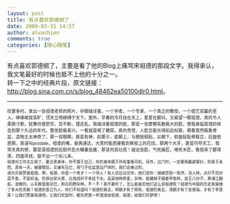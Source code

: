 ```yaml
---
layout: post
title: 有点喜欢郭德纲了
date: 2009-03-31 14:57
author: alvachien
comments: true
categories: [随心随笔]
---
```

<div>有点喜欢郭德纲了，主要是看了他的Blog上痛骂宋祖德的那段文字。我得承认，我文笔最好的时候也抵不上他的十分之一。</div>
<div> </div>
<div>转一下之中的经典片段，原文链接：<a href="http://blog.sina.com.cn/s/blog_48462ea50100dlr0.html">http://blog.sina.com.cn/s/blog_48462ea50100dlr0.html</a>。</div>
<div><hr /></div>
<div><span style="font-family: Arial; font-size: x-small;">  叹罢多时，拿出一张祖德老师的照片，仔细端详着。一个学者，一个专家，一个真正的教授，一个德艺双馨的圣人。峥嵘峻拔高旷，顶天立地磅礴于天下。窗外，早春的冷月挂在天上，星星在颤抖。又偷望一眼祖德，真的令人柔肠寸断，犹豫彷徨悲伤，剪不断，理还乱。我端详着祖德的脸，那是一张摩擦系数极大的脸，使我身临其境的体会到那个久远的年代。整张脸极喜兴，一看就是喝了糖尿。真的奇怪，人脸怎能长得如此标致，细看竟然极象骨盆，造物主太神奇了。那一双眼睛，甚是有神，如栗子，底朝上，与膀胱相贴，尖朝下，前面贴耻骨联合，后面依直肠。英语叫prostate。祖德的嘴，豪爽通达，大笑时能直接看到裤衩上的花纹。那两个大牙，更是巧夺天工，我常天真的想，要是请祖德到后厨开启大桶番茄酱，那该何其壮观！就这张脸，气死画匠，难死木匠，鲁班来了都得哭，四面吊线，旋不出一个尜儿来。</span></div>
<div><span style="font-family: Arial; font-size: x-small;">    <span style="font-size: xx-small;">祖德对工作太忘我了，要注意身体，你不属于自己，你的身体属于所有肇事司机。另外，出门时，一定要佩戴避雷针，防患于未然。真有一天，被雷劈后，又被车压烂，用勺子往盆里舀尸体时，我们会难过的。</span></span></div>
<div><span style="font-family: Arial; font-size: xx-small;">    <span style="font-size: xx-small;">请允许我赞美祖德。啊，祖德，你是一个奇才！一个伟人！有人背后议论你，他们说你：娘娘宫抱一兔爷，没人样。点灯不亮炒菜不香，不是好油。吃铁丝尿大筐。比电线杆子多挂下水。高粱地种荞麦，杂种。蛤蟆秧子跟着甲鱼转，装王八孙子。黄浦江翻船，浪催的。山羊群里跑京巴，狗日的野杂种。不！不！我不要听了，怎么能容忍他们这么说祖德呢？祖德为中国的历史发展做了多大的贡献！祖德的舍己为人，你们不知道吗？祖德的离去，明朝才有了郑和，祖德的离去，清朝才有了安德海，才有了李莲英！让我们赞美祖德吧，让我们吃饭时，都先把第一杯酒泼给祖德，祖德，给我们托梦吧！</span></span></div>
